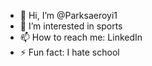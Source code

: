 - 👋 Hi, I’m @Parksaeroyi1
- 👀 I’m interested in sports
- 📫 How to reach me: LinkedIn
- ⚡ Fun fact: I hate school

<!---
Parksaeroyi1/Parksaeroyi1 is a ✨ special ✨ repository because its `README.md` (this file) appears on your GitHub profile.
You can click the Preview link to take a look at your changes.
--->
